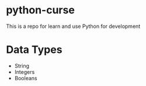# python-curse
This is a repo for learn and use Python for development

# Data Types

- String 
- Integers
- Booleans

# 